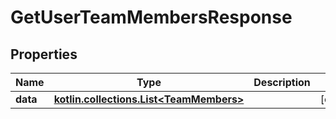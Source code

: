 
# GetUserTeamMembersResponse

## Properties
Name | Type | Description | Notes
------------ | ------------- | ------------- | -------------
**data** | [**kotlin.collections.List&lt;TeamMembers&gt;**](TeamMembers.md) |  |  [optional]



